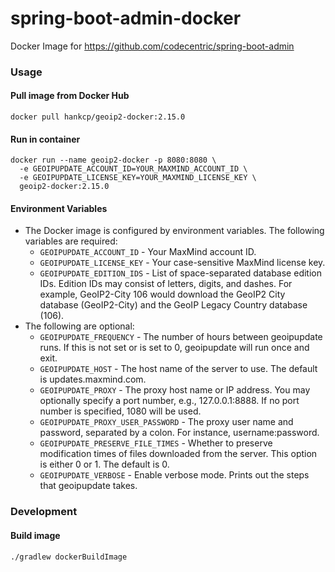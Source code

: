 # spring-boot-admin-docker
Docker Image for https://github.com/codecentric/spring-boot-admin

### Usage
#### Pull image from Docker Hub
```
docker pull hankcp/geoip2-docker:2.15.0
```
#### Run in container
```
docker run --name geoip2-docker -p 8080:8080 \
  -e GEOIPUPDATE_ACCOUNT_ID=YOUR_MAXMIND_ACCOUNT_ID \
  -e GEOIPUPDATE_LICENSE_KEY=YOUR_MAXMIND_LICENSE_KEY \
  geoip2-docker:2.15.0
```
#### Environment Variables
* The Docker image is configured by environment variables. The following variables are required:
  * `GEOIPUPDATE_ACCOUNT_ID` - Your MaxMind account ID.
  * `GEOIPUPDATE_LICENSE_KEY` - Your case-sensitive MaxMind license key.
  * `GEOIPUPDATE_EDITION_IDS` - List of space-separated database edition IDs. Edition IDs may consist of letters, digits, and dashes. For example, GeoIP2-City 106 would download the GeoIP2 City database (GeoIP2-City) and the GeoIP Legacy Country database (106).
* The following are optional:
  * `GEOIPUPDATE_FREQUENCY` - The number of hours between geoipupdate runs. If this is not set or is set to 0, geoipupdate will run once and exit.
  * `GEOIPUPDATE_HOST` - The host name of the server to use. The default is updates.maxmind.com.
  * `GEOIPUPDATE_PROXY` - The proxy host name or IP address. You may optionally specify a port number, e.g., 127.0.0.1:8888. If no port number is specified, 1080 will be used.
  * `GEOIPUPDATE_PROXY_USER_PASSWORD` - The proxy user name and password, separated by a colon. For instance, username:password.
  * `GEOIPUPDATE_PRESERVE_FILE_TIMES` - Whether to preserve modification times of files downloaded from the server. This option is either 0 or 1. The default is 0.
  * `GEOIPUPDATE_VERBOSE` - Enable verbose mode. Prints out the steps that geoipupdate takes.

### Development
#### Build image
```
./gradlew dockerBuildImage
```